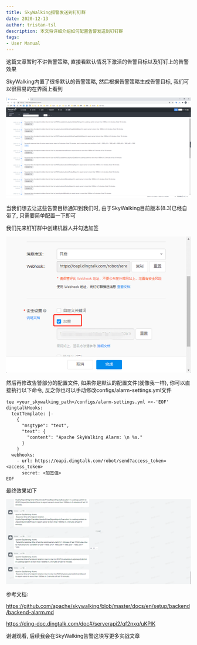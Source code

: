 ```yaml
---
title: SkyWalking报警发送到钉钉群
date: 2020-12-13
author: tristan-tsl
description: 本文将详细介绍如何配置告警发送到钉钉群
tags:
- User Manual
---
```




这篇文章暂时不讲告警策略, 直接看默认情况下激活的告警目标以及钉钉上的告警效果

SkyWalking内置了很多默认的告警策略, 然后根据告警策略生成告警目标, 我们可以很容易的在界面上看到

![image-20201213163408221](image-20201213163408221.png)

当我们想去让这些告警目标通知到我们时, 由于SkyWalking目前版本(8.3)已经自带了, 只需要简单配置一下即可

我们先来钉钉群中创建机器人并勾选加签

![image-20201213164116760](image-20201213164116760.png)

然后再修改告警部分的配置文件, 如果你是默认的配置文件(就像我一样), 你可以直接执行以下命令, 反之你也可以手动修改configs/alarm-settings.yml文件

```
tee <your_skywalking_path>/configs/alarm-settings.yml <<-'EOF'
dingtalkHooks:
  textTemplate: |-
    {
      "msgtype": "text",
      "text": {
        "content": "Apache SkyWalking Alarm: \n %s."
      }
    }
  webhooks:
    - url: https://oapi.dingtalk.com/robot/send?access_token=<access_token>
      secret: <加签值>
EOF
```



最终效果如下

![image-20201213164145494](image-20201213164145494.png)

参考文档:

https://github.com/apache/skywalking/blob/master/docs/en/setup/backend/backend-alarm.md

https://ding-doc.dingtalk.com/doc#/serverapi2/qf2nxq/uKPlK

谢谢观看, 后续我会在SkyWalking告警这块写更多实战文章